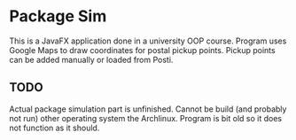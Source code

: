 # Package Sim
This is a JavaFX application done in a university OOP course.
Program uses Google Maps to draw coordinates for postal pickup points.
Pickup points can be added manually or loaded from Posti.

## TODO
Actual package simulation part is unfinished.
Cannot be build (and probably not run) other operating system the Archlinux.
Program is bit old so it does not function as it should.
